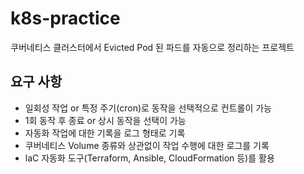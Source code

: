 # k8s-practice
쿠버네티스 클러스터에서 Evicted Pod 된 파드를 자동으로 정리하는 프로젝트

## 요구 사항
- 일회성 작업 or 특정 주기(cron)로 동작을 선택적으로 컨트롤이 가능
- 1회 동작 후 종료 or 상시 동작을 선택이 가능
- 자동화 작업에 대한 기록을 로그 형태로 기록
- 쿠버네티스 Volume 종류와 상관없이 작업 수행에 대한 로그를 기록
- laC 자동화 도구(Terraform, Ansible, CloudFormation 등)를 활용
